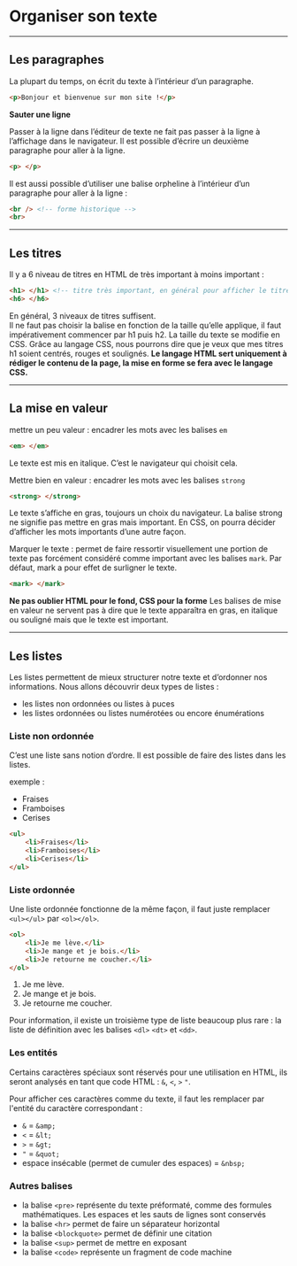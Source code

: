 # Organiser son texte

----

## Les paragraphes

La plupart du temps, on écrit du texte à l’intérieur d’un paragraphe.
```html
<p>Bonjour et bienvenue sur mon site !</p>
```

**Sauter une ligne**

Passer à la ligne dans l’éditeur de texte ne fait pas passer à la ligne à l’affichage dans le navigateur.
Il est possible d’écrire un deuxième paragraphe pour aller à la ligne.
```html
<p> </p>
```
Il est aussi possible d’utiliser une balise orpheline à l’intérieur d’un paragraphe pour aller à la ligne :
```html
<br /> <!-- forme historique -->
<br>
```

----

## Les titres
Il y a 6 niveau de titres en HTML de très important à moins important :
```html
<h1> </h1> <!-- titre très important, en général pour afficher le titre de la page au début de celle-ci -->
<h6> </h6>
```
En général, 3 niveaux de titres suffisent.  
Il ne faut pas choisir la balise en fonction de la taille qu’elle applique, il faut impérativement commencer par h1 puis h2. La taille du texte se modifie en CSS. Grâce au langage CSS, nous pourrons dire que je veux que mes titres h1 soient centrés, rouges et soulignés.
**Le langage HTML sert uniquement à rédiger le contenu de la page, la mise en forme se fera avec le langage CSS.**

----

## La mise en valeur
mettre un peu valeur : encadrer les mots avec les balises `em`
```html
<em> </em>
```
Le texte est mis en italique. C’est le navigateur qui choisit cela.

Mettre bien en valeur : encadrer les mots avec les balises `strong`
```html
<strong> </strong>
```
Le texte s’affiche en gras, toujours un choix du navigateur. La balise strong ne signifie pas mettre en gras mais important. En CSS, on pourra décider d’afficher les mots importants d’une autre façon.

Marquer le texte : permet de faire ressortir visuellement une portion de texte pas forcément considéré comme important avec les balises `mark`. Par défaut, mark a pour effet de surligner le texte.
```html
<mark> </mark>
```

**Ne pas oublier HTML pour le fond, CSS pour la forme**
Les balises de mise en valeur ne servent pas à dire que le texte apparaîtra en gras, en italique ou souligné mais que le texte est important.

----

## Les listes
Les listes permettent de mieux structurer notre texte et d’ordonner nos informations. Nous allons découvrir deux types de listes :
- les listes non ordonnées ou listes à puces
- les listes ordonnées ou listes numérotées ou encore énumérations

### Liste non ordonnée
C’est une liste sans notion d’ordre. Il est possible de faire des listes dans les listes.

exemple :
- Fraises
- Framboises
- Cerises
```html
<ul>
    <li>Fraises</li>
    <li>Framboises</li>
    <li>Cerises</li>
</ul>
```

### Liste ordonnée
Une liste ordonnée fonctionne de la même façon, il faut juste remplacer `<ul></ul>` par `<ol></ol>`.
```html
<ol>
    <li>Je me lève.</li>
    <li>Je mange et je bois.</li>
    <li>Je retourne me coucher.</li>
</ol>
```
1. Je me lève.
2. Je mange et je bois.
3. Je retourne me coucher.

Pour information, il existe un troisième type de liste beaucoup plus rare : la liste de définition avec les balises `<dl>` `<dt>` et `<dd>`.

### Les entités

Certains caractères spéciaux sont réservés pour une utilisation en HTML, ils seront analysés en tant que code HTML : `&`, `<`, `>` `"`.

Pour afficher ces caractères comme du texte, il faut les remplacer par l'entité du caractère correspondant :
- `&` = `&amp;`
- `<` = `&lt;`
- `>` = `&gt;`
- `"` = `&quot;`
- espace insécable (permet de cumuler des espaces) = `&nbsp;`

### Autres balises

- la balise `<pre>` représente du texte préformaté, comme des formules mathématiques. Les espaces et les sauts de lignes sont conservés
- la balise `<hr>` permet de faire un séparateur horizontal
- la balise `<blockquote>` permet de définir une citation
- la balise `<sup>` permet de mettre en exposant
- la balise `<code>` représente un fragment de code machine
